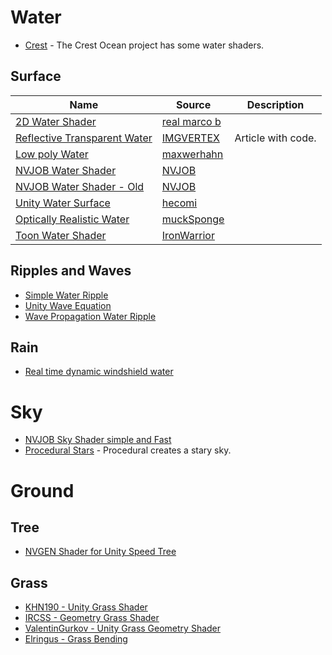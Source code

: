 # Water
* [Crest](https://github.com/crest-ocean/crest/tree/master/crest/Assets/Crest/Crest/Shaders) - The Crest Ocean project has some water shaders.
## Surface
| Name | Source | Description  |
| --- | --- | --- |
|[2D Water Shader](https://github.com/real-marco-b/unity-water-shader2d)|[real marco b](https://github.com/real-marco-b)|
|[Reflective Transparent Water](https://laboratoriesx86.wordpress.com/2014/05/02/shader-reflective-transparent-water-like-unity-indie/) |[IMGVERTEX](https://laboratoriesx86.wordpress.com/author/tntsparx/) | Article with code.
|[Low poly Water](https://github.com/maxwerhahn/Lowpoly-water-for-Unity)|[maxwerhahn](https://github.com/maxwerhahn)|
|[NVJOB Water Shader](https://github.com/nvjob/NVJOB-Water-Shader-simple-and-fast)|[NVJOB](https://github.com/nvjob)|
|[NVJOB Water Shader - Old](https://github.com/nvjob/NVJOB-Water-Shader-old-versions)|[NVJOB](https://github.com/nvjob)|
|[Unity Water Surface](https://github.com/hecomi/UnityWaterSurface)|[hecomi](https://github.com/hecomi)
|[Optically Realistic Water](https://github.com/muckSponge/Optically-Realistic-Water)|[muckSponge](https://github.com/muckSponge)|
|[Toon Water Shader](https://github.com/IronWarrior/ToonWaterShader)|[IronWarrior](https://github.com/IronWarrior)


## Ripples and Waves
* [Simple Water Ripple](https://forum.unity.com/threads/simple-water-ripple-shader.246961/)
* [Unity Wave Equation](https://github.com/AsehesL/UnityWaveEquation)
* [Wave Propagation Water Ripple](https://github.com/ya7gisa0/Unity-Wave-Propagation-Water-Ripple)
## Rain
* [Real time dynamic windshield water](https://github.com/D4N005H/RealtimeDynamicWindshieldWaterFX)


# Sky
* [NVJOB Sky Shader simple and Fast](https://github.com/nvjob/NVJOB-Sky-Shader-simple-and-fast)
* [Procedural Stars](https://github.com/sakope/ProceduralStars) - Procedural creates a stary sky.
# Ground
## Tree
* [NVGEN Shader for Unity Speed Tree](https://github.com/nvjob/NVGen-Shader-for-Unity-SpeedTree)
## Grass

* [KHN190 - Unity Grass Shader](https://github.com/KHN190/UnityGrassShader)
* [IRCSS - Geometry Grass Shader](https://github.com/IRCSS/Geometry-Grass-Shader)
* [ValentinGurkov - Unity Grass Geometry Shader](https://github.com/ValentinGurkov/UnityGrassGeometryShader)
* [Elringus - Grass Bending](https://github.com/Elringus/GrassBending)
